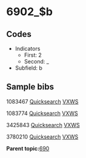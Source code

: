 # 6902\_$b

## Codes

-   Indicators
    -   First: 2
    -   Second: \_
-   Subfield: b

## Sample bibs

1083467 [Quicksearch](https://search.library.yale.edu/catalog/1083467) [VXWS](http://prodorbis.library.yale.edu:7014/vxws/GetHoldingsService?bibId=1083467)

1083774 [Quicksearch](https://search.library.yale.edu/catalog/1083774) [VXWS](http://prodorbis.library.yale.edu:7014/vxws/GetHoldingsService?bibId=1083774)

3425843 [Quicksearch](https://search.library.yale.edu/catalog/3425843) [VXWS](http://prodorbis.library.yale.edu:7014/vxws/GetHoldingsService?bibId=3425843)

3780210 [Quicksearch](https://search.library.yale.edu/catalog/3780210) [VXWS](http://prodorbis.library.yale.edu:7014/vxws/GetHoldingsService?bibId=3780210)

**Parent topic:**[690](../../tags/690/690.md)

